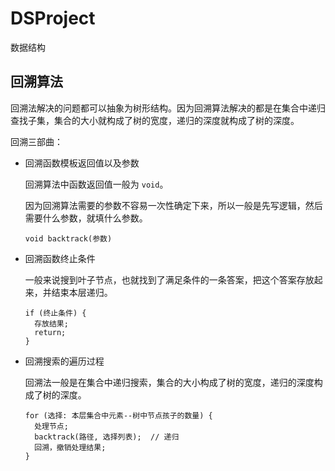 # DSProject
数据结构

## 回溯算法

回溯法解决的问题都可以抽象为树形结构。因为回溯算法解决的都是在集合中递归查找子集，集合的大小就构成了树的宽度，递归的深度就构成了树的深度。

回溯三部曲：
- 回溯函数模板返回值以及参数

  回溯算法中函数返回值一般为 `void`。

  因为回溯算法需要的参数不容易一次性确定下来，所以一般是先写逻辑，然后需要什么参数，就填什么参数。

  ```
  void backtrack(参数)
  ```

- 回溯函数终止条件

  一般来说搜到叶子节点，也就找到了满足条件的一条答案，把这个答案存放起来，并结束本层递归。

  ```
  if (终止条件) {
  	存放结果;
  	return;
  }
  ```

- 回溯搜索的遍历过程

  回溯法一般是在集合中递归搜索，集合的大小构成了树的宽度，递归的深度构成了树的深度。

  ```
  for (选择: 本层集合中元素--树中节点孩子的数量) {
  	处理节点;
  	backtrack(路径, 选择列表);  // 递归
  	回溯，撤销处理结果;
  }
  ```

  

